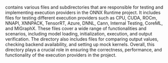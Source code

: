 contains various files and subdirectories that are responsible for testing and implementing execution providers in the ONNX Runtime project. It includes files for testing different execution providers such as CPU, CUDA, ROCm, NNAPI, XNNPACK, TensorRT, Azure, DNNL, Cann, Internal Testing, CoreML, and MIGraphX. These files cover a wide range of functionalities and scenarios, including model loading, initialization, execution, and output verification. The directory also includes files for comparing output values, checking backend availability, and setting up mock kernels. Overall, this directory plays a crucial role in ensuring the correctness, performance, and functionality of the execution providers in the project.